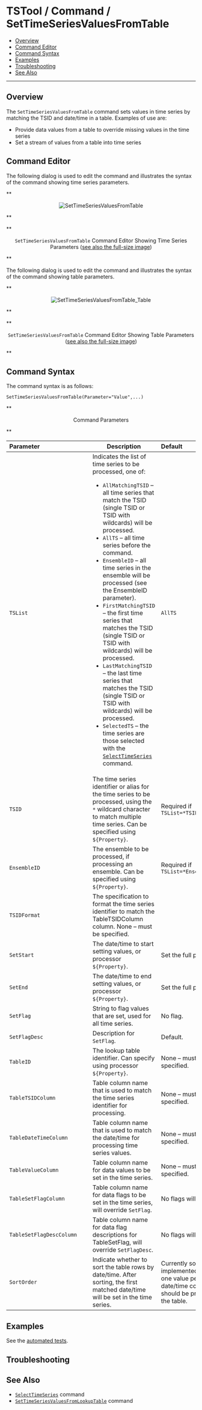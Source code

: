 # TSTool / Command / SetTimeSeriesValuesFromTable #

* [Overview](#overview)
* [Command Editor](#command-editor)
* [Command Syntax](#command-syntax)
* [Examples](#examples)
* [Troubleshooting](#troubleshooting)
* [See Also](#see-also)

-------------------------

## Overview ##

The `SetTimeSeriesValuesFromTable` command sets values in time series by matching the TSID and date/time in a table.  Examples of use are:

* Provide data values from a table to override missing values in the time series
* Set a stream of values from a table into time series

## Command Editor ##

The following dialog is used to edit the command and illustrates the syntax of the command showing time series parameters.

**<p style="text-align: center;">
![SetTimeSeriesValuesFromTable](SetTimeSeriesValuesFromTable.png)
</p>**

**<p style="text-align: center;">
`SetTimeSeriesValuesFromTable` Command Editor Showing Time Series Parameters (<a href="../SetTimeSeriesValuesFromTable.png">see also the full-size image</a>)
</p>**

The following dialog is used to edit the command and illustrates the syntax of the command showing table parameters.

**<p style="text-align: center;">
![SetTimeSeriesValuesFromTable_Table](SetTimeSeriesValuesFromTable_Table.png)
</p>**

**<p style="text-align: center;">
`SetTimeSeriesValuesFromTable` Command Editor Showing Table Parameters (<a href="../SetTimeSeriesValuesFromTable_Table.png">see also the full-size image</a>)
</p>**

## Command Syntax ##

The command syntax is as follows:

```text
SetTimeSeriesValuesFromTable(Parameter="Value",...)
```
**<p style="text-align: center;">
Command Parameters
</p>**

|**Parameter**&nbsp;&nbsp;&nbsp;&nbsp;&nbsp;&nbsp;&nbsp;&nbsp;&nbsp;&nbsp;&nbsp;&nbsp;&nbsp;&nbsp;&nbsp;&nbsp;&nbsp;&nbsp;&nbsp;&nbsp;&nbsp;&nbsp;&nbsp;&nbsp;&nbsp;&nbsp;&nbsp;&nbsp;&nbsp;|**Description**|**Default**&nbsp;&nbsp;&nbsp;&nbsp;&nbsp;&nbsp;&nbsp;&nbsp;&nbsp;&nbsp;&nbsp;&nbsp;&nbsp;&nbsp;&nbsp;&nbsp;&nbsp;&nbsp;&nbsp;&nbsp;&nbsp;&nbsp;&nbsp;&nbsp;&nbsp;&nbsp;&nbsp;|
|--------------|-----------------|-----------------|
|`TSList`|Indicates the list of time series to be processed, one of:<br><ul><li>`AllMatchingTSID` – all time series that match the TSID (single TSID or TSID with wildcards) will be processed.</li><li>`AllTS` – all time series before the command.</li><li>`EnsembleID` – all time series in the ensemble will be processed (see the EnsembleID parameter).</li><li>`FirstMatchingTSID` – the first time series that matches the TSID (single TSID or TSID with wildcards) will be processed.</li><li>`LastMatchingTSID` – the last time series that matches the TSID (single TSID or TSID with wildcards) will be processed.</li><li>`SelectedTS` – the time series are those selected with the [`SelectTimeSeries`](../SelectTimeSeries/SelectTimeSeries.md) command.</li></ul> | `AllTS` |
|`TSID`|The time series identifier or alias for the time series to be processed, using the `*` wildcard character to match multiple time series.  Can be specified using `${Property}`.|Required if `TSList=*TSID`|
|`EnsembleID`|The ensemble to be processed, if processing an ensemble. Can be specified using `${Property}`.|Required if `TSList=*EnsembleID`|
|`TSIDFormat`|The specification to format the time series identifier to match the TableTSIDColumn column.  None – must be specified.|
|`SetStart`|The date/time to start setting values, or processor `${Property}`.|Set the full period.|
|`SetEnd`|The date/time to end setting values, or processor `${Property}`.|Set the full period.|
|`SetFlag`|String to flag values that are set, used for all time series.|No flag.|
|`SetFlagDesc`|Description for `SetFlag`.|Default.|
|`TableID`|The lookup table identifier.  Can specify using processor `${Property}`.|None – must be specified.|
|`TableTSIDColumn`|Table column name that is used to match the time series identifier for processing.|None – must be specified.|
|`TableDateTimeColumn`|Table column name that is used to match the date/time for processing time series values.|None – must be specified.|
|`TableValueColumn`|Table column name for data values to be set in the time series.|None – must be specified.|
|`TableSetFlagColumn`|Table column name for data flags to be set in the time series, will override `SetFlag`.|No flags will be set.|
|`TableSetFlagDescColumn`|Table column name for data flag descriptions for TableSetFlag, will override `SetFlagDesc`.|No flags will be set.|
|`SortOrder`|Indicate whether to sort the table rows by date/time.  After sorting, the first matched date/time will be set in the time series.|Currently sorting is not implemented – only one value per TSID-date/time combination should be present in the table.|

## Examples ##

See the [automated tests](https://github.com/OpenCDSS/cdss-app-tstool-test/tree/master/test/commands/SetTimeSeriesValuesFromTable).

## Troubleshooting ##

## See Also ##

* [`SelectTimeSeries`](../SelectTimeSeries/SelectTimeSeries.md) command
* [`SetTimeSeriesValuesFromLookupTable`](../SetTimeSeriesValuesFromLookupTable/SetTimeSeriesValuesFromLookupTable.md) command
